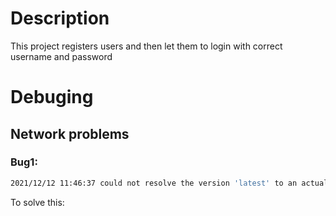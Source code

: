 # Description
This project registers users and then let them to login with correct username and password

# Debuging

## Network problems

### Bug1:

```bash
2021/12/12 11:46:37 could not resolve the version 'latest' to an actual version number: unable to determine latest version: could not list Bazel versions in GCS bucket: could not list GCS objects at https://www.googleapis.com/storage/v1/b/bazel/o?delimiter=/: could not fetch https://www.googleapis.com/storage/v1/b/bazel/o?delimiter=/: Get "https://www.googleapis.com/storage/v1/b/bazel/o?delimiter=/": context deadline exceeded
```
To solve this:

